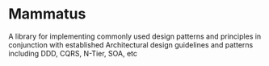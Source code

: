 # Mammatus
A library for implementing commonly used design patterns and principles in conjunction with established Architectural design guidelines and patterns including DDD, CQRS, N-Tier, SOA, etc

